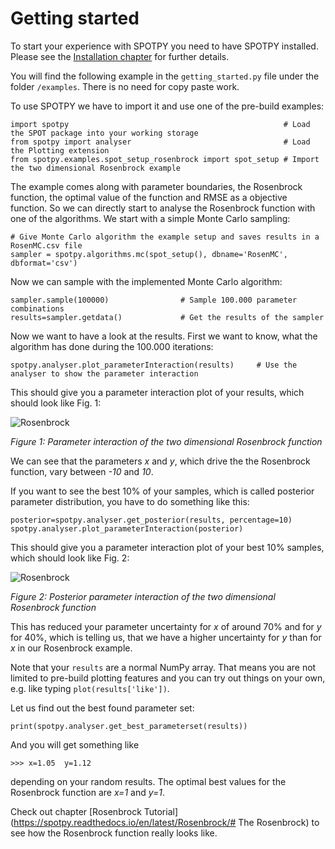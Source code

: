# Getting started

To start your experience with SPOTPY you need to have SPOTPY installed. Please see the [Installation chapter](index.md#installation) for further details.

You will find the following example in the `getting_started.py` file under the folder `/examples`. There is no need for copy paste work.

To use SPOTPY we have to import it and use one of the pre-build examples:

	import spotpy                                                # Load the SPOT package into your working storage 
	from spotpy import analyser                                  # Load the Plotting extension 
	from spotpy.examples.spot_setup_rosenbrock import spot_setup # Import the two dimensional Rosenbrock example	

The example comes along with parameter boundaries, the Rosenbrock function, the optimal value of the function and RMSE as a objective function.
So we can directly start to analyse the Rosenbrock function with one of the algorithms. We start with a simple Monte Carlo sampling:

	# Give Monte Carlo algorithm the example setup and saves results in a RosenMC.csv file
	sampler = spotpy.algorithms.mc(spot_setup(), dbname='RosenMC', dbformat='csv')

Now we can sample with the implemented Monte Carlo algorithm:
		
	sampler.sample(100000)                # Sample 100.000 parameter combinations
	results=sampler.getdata()			  # Get the results of the sampler

Now we want to have a look at the results. First we want to know, what the algorithm has done during the 100.000 iterations:

	spotpy.analyser.plot_parameterInteraction(results)     # Use the analyser to show the parameter interaction
	
This should give you a parameter interaction plot of your results, which should look like Fig. 1:
 
![Rosenbrock](img/rosen_interaction.png)

*Figure 1: Parameter interaction of the two dimensional Rosenbrock function*
 
We can see that the parameters *x* and *y*, which drive the the Rosenbrock function, vary between *-10* and *10*.

If you want to see the best 10% of your samples, which is called posterior parameter distribution, you have to do something like this:

	posterior=spotpy.analyser.get_posterior(results, percentage=10)
	spotpy.analyser.plot_parameterInteraction(posterior) 

This should give you a parameter interaction plot of your best 10% samples, which should look like Fig. 2:
 
![Rosenbrock](img/rosen_interaction_post.png)

*Figure 2: Posterior parameter interaction of the two dimensional Rosenbrock function*

This has reduced your parameter uncertainty for *x* of around 70% and for *y* for 40%, which is telling us, that we have a higher uncertainty for *y* than for *x* in our Rosenbrock example.

Note that your `results` are a normal NumPy array. That means you are not limited to pre-build plotting features and you can try out things on your own, e.g. like typing `plot(results['like'])`.

Let us find out the best found parameter set:

	print(spotpy.analyser.get_best_parameterset(results))
	
And you will get something like

	>>> x=1.05  y=1.12 	

depending on your random results. The optimal best values for the Rosenbrock function are *x=1* and *y=1*.

Check out chapter [Rosenbrock Tutorial](https://spotpy.readthedocs.io/en/latest/Rosenbrock/# The Rosenbrock) to see how the Rosenbrock function really looks like.
